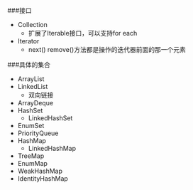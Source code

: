 ###接口
* Collection
   * 扩展了Iterable接口，可以支持for each
* Iterator
   * next() remove()方法都是操作的迭代器前面的那一个元素
  
###具体的集合
* ArrayList
* LinkedList
   * 双向链接
* ArrayDeque
* HashSet
   * LinkedHashSet
* EnumSet
* PriorityQueue
* HashMap
   * LinkedHashMap
* TreeMap
* EnumMap
* WeakHashMap
* IdentityHashMap